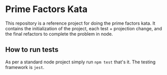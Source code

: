 # Prime Factors Kata

This repository is a reference project for doing the prime factors kata.  It contains the initialization of the project, each test + projection change, and the final refactors to complete the problem in node.

## How to run tests

As per a standard node project simply run `npm test` that's it.  The testing framework is `jest`.